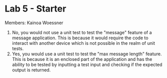 # Lab 5 - Starter
Members: Kainoa Woessner

1. No, you would not use a unit test to test the "message" feature of a message application. This is because it would require the code to interact with another device which is not possible in the realm of unit tests.
2. Yes, you would use a unit test to test the "max message length" feature. This is because it is an enclosed part of the application and has the ability to be tested by inputting a test input and checking if the expected output is returned.
